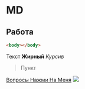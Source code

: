 # MD
## Работа

```html
<body></body>
```
Текст
__Жирный__
_Курсив_
>Пункт

[Вопросы Нажми На Меня](https://vk.zoratrex.com)
![   ](image.png)